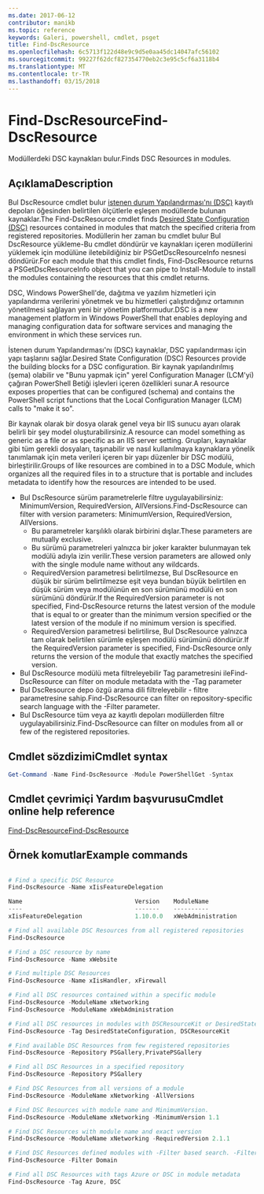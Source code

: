 ```yaml
---
ms.date: 2017-06-12
contributor: manikb
ms.topic: reference
keywords: Galeri, powershell, cmdlet, psget
title: Find-DscResource
ms.openlocfilehash: 6c5713f122d48e9c9d5e0aa45dc14047afc56102
ms.sourcegitcommit: 99227f62dcf827354770eb2c3e95c5cf6a3118b4
ms.translationtype: MT
ms.contentlocale: tr-TR
ms.lasthandoff: 03/15/2018
---
```

# <a name="find-dscresource"></a><span data-ttu-id="83048-103">Find-DscResource</span><span class="sxs-lookup"><span data-stu-id="83048-103">Find-DscResource</span></span>

<span data-ttu-id="83048-104">Modüllerdeki DSC kaynakları bulur.</span><span class="sxs-lookup"><span data-stu-id="83048-104">Finds DSC Resources in modules.</span></span>

## <a name="description"></a><span data-ttu-id="83048-105">Açıklama</span><span class="sxs-lookup"><span data-stu-id="83048-105">Description</span></span>

<span data-ttu-id="83048-106">Bul DscResource cmdlet bulur [istenen durum Yapılandırması'nı (DSC)](https://msdn.microsoft.com/PowerShell/dsc/overview) kayıtlı depoları öğesinden belirtilen ölçütlerle eşleşen modüllerde bulunan kaynaklar.</span><span class="sxs-lookup"><span data-stu-id="83048-106">The Find-DscResource cmdlet finds [Desired State Configuration (DSC)](https://msdn.microsoft.com/PowerShell/dsc/overview) resources contained in modules that match the specified criteria from registered repositories.</span></span>
<span data-ttu-id="83048-107">Modüllerin her zaman bu cmdlet bulur Bul DscResource yükleme-Bu cmdlet döndürür ve kaynakları içeren modüllerini yüklemek için modülüne iletebildiğiniz bir PSGetDscResourceInfo nesnesi döndürür.</span><span class="sxs-lookup"><span data-stu-id="83048-107">For each module that this cmdlet finds, Find-DscResource returns a PSGetDscResourceInfo object that you can pipe to Install-Module to install the modules containing the resources that this cmdlet returns.</span></span>

<span data-ttu-id="83048-108">DSC, Windows PowerShell'de, dağıtma ve yazılım hizmetleri için yapılandırma verilerini yönetmek ve bu hizmetleri çalıştırdığınız ortamının yönetilmesi sağlayan yeni bir yönetim platformudur.</span><span class="sxs-lookup"><span data-stu-id="83048-108">DSC is a new management platform in Windows PowerShell that enables deploying and managing configuration data for software services and managing the environment in which these services run.</span></span>

<span data-ttu-id="83048-109">İstenen durum Yapılandırması'nı (DSC) kaynaklar, DSC yapılandırması için yapı taşlarını sağlar.</span><span class="sxs-lookup"><span data-stu-id="83048-109">Desired State Configuration (DSC) Resources provide the building blocks for a DSC configuration.</span></span> <span data-ttu-id="83048-110">Bir kaynak yapılandırılmış (şema) olabilir ve "Bunu yapmak için" yerel Configuration Manager (LCM'yi) çağıran PowerShell Betiği işlevleri içeren özellikleri sunar.</span><span class="sxs-lookup"><span data-stu-id="83048-110">A resource exposes properties that can be configured (schema) and contains the PowerShell script functions that the Local Configuration Manager (LCM) calls to "make it so".</span></span>

<span data-ttu-id="83048-111">Bir kaynak olarak bir dosya olarak genel veya bir IIS sunucu ayarı olarak belirli bir şey model oluşturabilirsiniz.</span><span class="sxs-lookup"><span data-stu-id="83048-111">A resource can model something as generic as a file or as specific as an IIS server setting.</span></span> <span data-ttu-id="83048-112">Grupları, kaynaklar gibi tüm gerekli dosyaları, taşınabilir ve nasıl kullanılmaya kaynaklara yönelik tanımlamak için meta verileri içeren bir yapı düzenler bir DSC modülü, birleştirilir.</span><span class="sxs-lookup"><span data-stu-id="83048-112">Groups of like resources are combined in to a DSC Module, which organizes all the required files in to a structure that is portable and includes metadata to identify how the resources are intended to be used.</span></span>

- <span data-ttu-id="83048-113">Bul DscResource sürüm parametrelerle filtre uygulayabilirsiniz: MinimumVersion, RequiredVersion, AllVersions.</span><span class="sxs-lookup"><span data-stu-id="83048-113">Find-DscResource can filter with version parameters: MinimumVersion, RequiredVersion, AllVersions.</span></span>
  - <span data-ttu-id="83048-114">Bu parametreler karşılıklı olarak birbirini dışlar.</span><span class="sxs-lookup"><span data-stu-id="83048-114">These parameters are mutually exclusive.</span></span>
  - <span data-ttu-id="83048-115">Bu sürümü parametreleri yalnızca bir joker karakter bulunmayan tek modülü adıyla izin verilir.</span><span class="sxs-lookup"><span data-stu-id="83048-115">These version parameters are allowed only with the single module name without any wildcards.</span></span>
  - <span data-ttu-id="83048-116">RequiredVersion parametresi belirtilmezse, Bul DscResource en düşük bir sürüm belirtilmezse eşit veya bundan büyük belirtilen en düşük sürüm veya modülünün en son sürümünü modülü en son sürümünü döndürür.</span><span class="sxs-lookup"><span data-stu-id="83048-116">If the RequiredVersion parameter is not specified, Find-DscResource returns the latest version of the module that is equal to or greater than the minimum version specified or the latest version of the module if no minimum version is specified.</span></span>
  - <span data-ttu-id="83048-117">RequiredVersion parametresi belirtilirse, Bul DscResource yalnızca tam olarak belirtilen sürümle eşleşen modülü sürümünü döndürür.</span><span class="sxs-lookup"><span data-stu-id="83048-117">If the RequiredVersion parameter is specified, Find-DscResource only returns the version of the module that exactly matches the specified version.</span></span>
- <span data-ttu-id="83048-118">Bul DscResource modülü meta filtreleyebilir Tag parametresini ile</span><span class="sxs-lookup"><span data-stu-id="83048-118">Find-DscResource can filter on module metadata with the -Tag parameter</span></span>
- <span data-ttu-id="83048-119">Bul DscResource depo özgü arama dili filtreleyebilir - filtre parametresine sahip.</span><span class="sxs-lookup"><span data-stu-id="83048-119">Find-DscResource can filter on repository-specific search language with the -Filter parameter.</span></span>
- <span data-ttu-id="83048-120">Bul DscResource tüm veya az kayıtlı depoları modüllerden filtre uygulayabilirsiniz.</span><span class="sxs-lookup"><span data-stu-id="83048-120">Find-DscResource can filter on modules from all or few of the registered repositories.</span></span>

## <a name="cmdlet-syntax"></a><span data-ttu-id="83048-121">Cmdlet sözdizimi</span><span class="sxs-lookup"><span data-stu-id="83048-121">Cmdlet syntax</span></span>
```powershell
Get-Command -Name Find-DscResource -Module PowerShellGet -Syntax
```

## <a name="cmdlet-online-help-reference"></a><span data-ttu-id="83048-122">Cmdlet çevrimiçi Yardım başvurusu</span><span class="sxs-lookup"><span data-stu-id="83048-122">Cmdlet online help reference</span></span>

[<span data-ttu-id="83048-123">Find-DscResource</span><span class="sxs-lookup"><span data-stu-id="83048-123">Find-DscResource</span></span>](http://go.microsoft.com/fwlink/?LinkId=517196)

## <a name="example-commands"></a><span data-ttu-id="83048-124">Örnek komutlar</span><span class="sxs-lookup"><span data-stu-id="83048-124">Example commands</span></span>
```powershell

# Find a specific DSC Resource
Find-DscResource -Name xIisFeatureDelegation

Name                                Version    ModuleName                          Repository
----                                -------    ----------                          ----------
xIisFeatureDelegation               1.10.0.0   xWebAdministration                  PSGallery

# Find all available DSC Resources from all registered repositories
Find-DscResource

# Find a DSC resource by name
Find-DscResource -Name xWebsite

# Find multiple DSC Resources
Find-DscResource -Name xIisHandler, xFirewall

# Find all DSC resources contained within a specific module
Find-DscResource -ModuleName xNetworking
Find-DscResource -ModuleName xWebAdministration

# Find all DSC resources in modules with DSCResourceKit or DesiredStateConfiguration
Find-DscResource -Tag DesiredStateConfiguration, DSCResourceKit

# Find available DSC Resources from few registered repositories
Find-DscResource -Repository PSGallery,PrivatePSGallery

# Find all DSC Resources in a specified repository
Find-DscResource -Repository PSGallery

# Find DSC Resources from all versions of a module
Find-DscResource -ModuleName xNetworking -AllVersions

# Find DSC Resources with module name and MinimumVersion.
Find-DscResource -ModuleName xNetworking -MinimumVersion 1.1

# Find DSC Resources with module name and exact version
Find-DscResource -ModuleName xNetworking -RequiredVersion 2.1.1

# Find DSC Resources defined modules with -Filter based search. -Filter searches in description and module names
Find-DscResource -Filter Domain

# Find all DSC Resources with tags Azure or DSC in module metadata
Find-DscResource -Tag Azure, DSC

```

